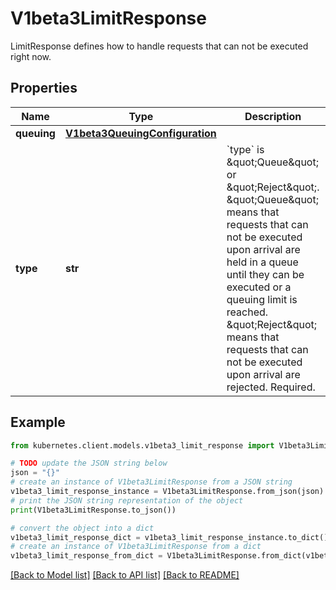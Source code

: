 # V1beta3LimitResponse

LimitResponse defines how to handle requests that can not be executed right now.

## Properties

Name | Type | Description | Notes
------------ | ------------- | ------------- | -------------
**queuing** | [**V1beta3QueuingConfiguration**](V1beta3QueuingConfiguration.md) |  | [optional] 
**type** | **str** | &#x60;type&#x60; is \&quot;Queue\&quot; or \&quot;Reject\&quot;. \&quot;Queue\&quot; means that requests that can not be executed upon arrival are held in a queue until they can be executed or a queuing limit is reached. \&quot;Reject\&quot; means that requests that can not be executed upon arrival are rejected. Required. | 

## Example

```python
from kubernetes.client.models.v1beta3_limit_response import V1beta3LimitResponse

# TODO update the JSON string below
json = "{}"
# create an instance of V1beta3LimitResponse from a JSON string
v1beta3_limit_response_instance = V1beta3LimitResponse.from_json(json)
# print the JSON string representation of the object
print(V1beta3LimitResponse.to_json())

# convert the object into a dict
v1beta3_limit_response_dict = v1beta3_limit_response_instance.to_dict()
# create an instance of V1beta3LimitResponse from a dict
v1beta3_limit_response_from_dict = V1beta3LimitResponse.from_dict(v1beta3_limit_response_dict)
```
[[Back to Model list]](../README.md#documentation-for-models) [[Back to API list]](../README.md#documentation-for-api-endpoints) [[Back to README]](../README.md)


